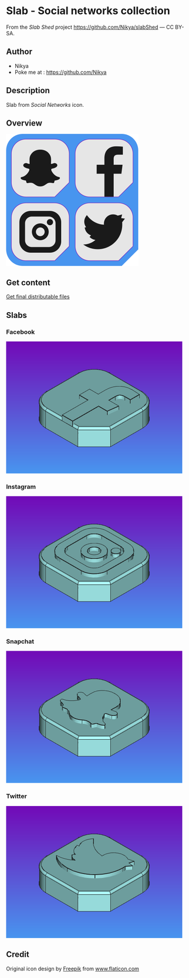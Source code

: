 # Slab - Social networks collection

From the <em>Slab Shed</em> project <a xmlns:dct="http://purl.org/dc/terms/" href="https://github.com/Nikya/slabShed" rel="dct:source">https://github.com/Nikya/slabShed</a> — CC BY-SA.

## Author

- Nikya
- Poke me at : https://github.com/Nikya

## Description

Slab from _Social Networks_ icon.

## Overview

![Main overview](resources/overview1.png "the main overview of this Slab collection")

## Get content

[Get final distributable files](distributable)

## Slabs

### Facebook

![Facebook](resources/slab_socialNetworks_facebook.png)

### Instagram

![Facebook](resources/slab_socialNetworks_instagram.png)

### Snapchat

![Facebook](resources/slab_socialNetworks_snapchat.png)

### Twitter

![Facebook](resources/slab_socialNetworks_twitter.png)

## Credit

Original icon design by <a href="https://www.freepik.com" title="Freepik">Freepik</a> from <a href="https://www.flaticon.com/fr/" title="Flaticon">www.flaticon.com</a>